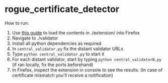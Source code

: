 # rogue_certificate_detector

How to run:
1. Use [this guide](https://developer.mozilla.org/en-US/docs/Mozilla/Add-ons/WebExtensions/Your_first_WebExtension) to load the contents
   in ./extension/ into Firefox
2. Navigate to ./validator
3. Install all python dependencies as required
4. In `central_validator.py` fix the distant validator URLs
5. Type `python central_validator.py` to start it
6. For each distant validator, start by typing `python central_validatorN.py` (if ran locally, fix the ports beforehand)
7. In Firefox, inspect the extension in console to see the results. (In case of certificate mismatch you'll receive a notification)
